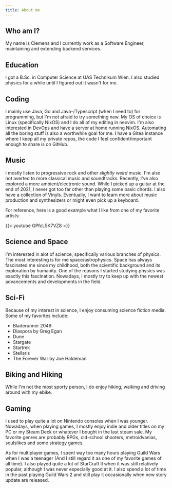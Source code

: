 ```yaml
---
title: About me
---
```


## Who am I?

My name is Clemens and I currently work as a Software Engineer, maintaining and
extending backend services.

## Education

I got a B.Sc. in Computer Science at UAS Technikum Wien. I also studied physics
for a while until I figured out it wasn't for me.

## Coding

I mainly use Java, Go and Java-/Typescript (when I need to) for programming, but
I'm not afraid to try something new. My OS of choice is Linux (specifically
NixOS) and I do all of my editing in neovim. I'm also interested in DevOps and
have a server at home running NixOS. Automating all the boring stuff is also a
worthwhile goal for me. I have a Gitea instance where I keep all my private
repos, the code I feel confident/important enough to share is on GitHub.

## Music

I mostly listen to progressive rock and other _slightly weird_ music. I'm also
not averted to more classical music and soundtracks. Recently, I've also
explored a more ambient/electronic sound. While I picked up a guitar at the end
of 2021, I never got too far other than playing some basic chords. I also have a
collection of Vinyls. Eventually, I want to learn more about music production
and synthesizers or might even pick up a keyboard.

For reference, here is a good example what I like from one of my favorite
artists:

{{< youtube GPfcL5K7VZ8 >}}

## Science and Space

I'm interested in alot of science, specifically various branches of physics. The
most interesting is for me space/astrophysics. Space has always fascinated me
since my childhood, both the scientific background and its exploration by
humanity. One of the reasons I started studying physics was exactly this
fascination. Nowadays, I mostly try to keep up with the newest advancements and
developments in the field.

## Sci-Fi

Because of my interest in science, I enjoy consuming science fiction media. Some
of my favorites include:

- Bladerunner 2049
- Diaspora by Greg Egan
- Dune
- Stargate
- Startrek
- Stellaris
- The Forever War by Joe Haldeman

## Biking and Hiking

While I'm not the most sporty person, I do enjoy hiking, walking and driving
around with my ebike.

## Gaming

I used to play quite a lot on Nintendo consoles when I was younger. Nowadays,
when playing games, I mostly enjoy indie and older titles on my PC or my Steam
Deck or whatever I bought in the last steam sale. My favorite genres are
probably RPGs, old-school shooters, metroidvanias, soulslikes and some strategy
games.

As for multiplayer games, I spent way too many hours playing Guild Wars when I
was a teenager (And I still regard it as one of my favorite games of all time).
I also played quite a lot of StarCraft II when it was still relatively popular,
although I was never especially good at it. I also spend a lot of time in the
past playing Guild Wars 2 and still play it occasionally when new story update
are released.

